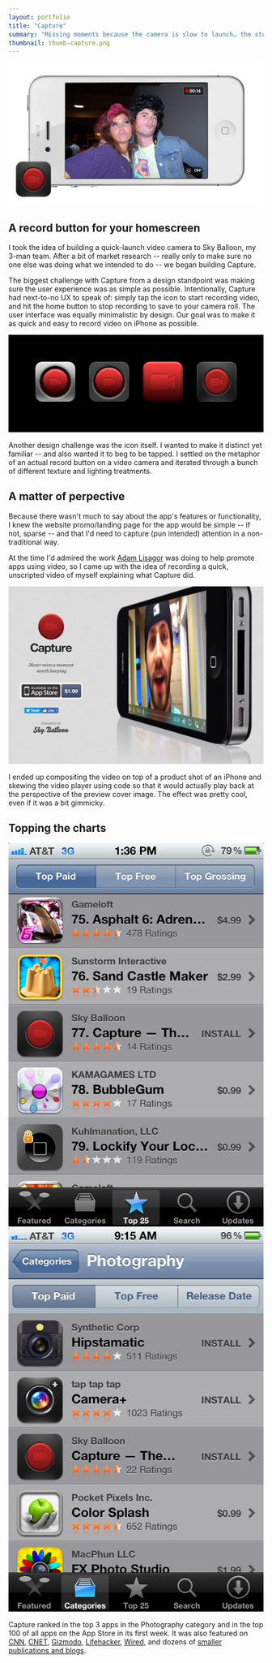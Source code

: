 ```yaml
---
layout: portfolio
title: "Capture"
summary: "Missing moments because the camera is slow to launch… the stuff of nightmares for parents. That's where Capture came in."
thumbnail: thumb-capture.png
---
```


<img src="/capture/hero.png" data-action="zoom">

## A record button for your homescreen

I took the idea of building a quick-launch video camera to Sky Balloon, my 3-man team. After a bit of market research -- really only to make sure no one else was doing what we intended to do -- we began building Capture.

The biggest challenge with Capture from a design standpoint was making sure the user experience was as simple as possible. Intentionally, Capture had next-to-no UX to speak of: simply tap the icon to start recording video, and hit the home button to stop recording to save to your camera roll. The user interface was equally minimalistic by design. Our goal was to make it as quick and easy to record video on iPhone as possible.

<img src="/capture/icons.png" data-action="zoom">

Another design challenge was the icon itself. I wanted to make it distinct yet familiar -- and also wanted it to beg to be tapped. I settled on the metaphor of an actual record button on a video camera and iterated through a bunch of different texture and lighting treatments.

## A matter of perpective

Because there wasn't much to say about the app's features or functionality, I knew the website promo/landing page for the app would be simple -- if not, sparse -- and that I'd need to capture (pun intended) attention in a non-traditional way.

At the time I'd admired the work [Adam Lisagor](http://adamlisagor.com) was doing to help promote apps using video, so I came up with the idea of recording a quick, unscripted video of myself explaining what Capture did.

<img src="/capture/website.jpg" data-action="zoom">

I ended up compositing the video on top of a product shot of an iPhone and skewing the video player using code so that it would actually play back at the perspective of the preview cover image. The effect was pretty cool, even if it was a bit gimmicky.

## Topping the charts

<div class="image-group-2">
  <img src="/capture/IMG_0151.PNG" data-action="zoom">
  <img src="/capture/IMG_0198.PNG" data-action="zoom">
</div>

Capture ranked in the top 3 apps in the Photography category and in the top 100 of all apps on the App Store in its first week. It was also featured on [CNN](http://www.cnn.com/2011/TECH/web/07/20/useful.apps.sites.tools/index.html), [CNET](https://www.cnet.com/news/record-video-in-an-instant-with-capture-app/), [Gizmodo](https://gizmodo.com/5818925/captures-big-fat-video-icon-starts-recording-as-soon-as-its-pressed), [Lifehacker](https://lifehacker.com/5819454/add-an-instant-record-button-to-your-home-screen-and-never-miss-the-money-shot), [Wired](https://www.wired.com/2011/07/capture-app-a-record-button-for-your-home-screen/), and dozens of [smaller publications and blogs](https://www.macstories.net/reviews/capture-the-fastest-app-to-record-video-on-your-iphone/).
